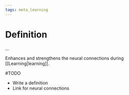 ```yaml
---
tags: meta_learning
---
```


# Definition

...

Enhances and strengthens the neural connections during [[Learning|learning]].


#TODO 
- Write a definition
- Link for neural connections